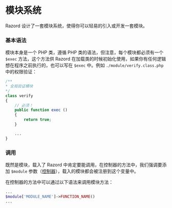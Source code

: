 # 模块系统

Razord 设计了一套模块系统，使得你可以轻易的引入或开发一套模块。

### 基本语法

模块本身是一个 PHP 类，遵循 PHP 类的语法，但注意，每个模块都必须有一个 `$exec` 方法，这个方法供 Razord 在加载类的时候初始化使用，如果你有任何逻辑想在程序之前执行的，也可以写在 `$exec` 中。例如 `./module/verify.class.php` 中的权限验证：

```php
/**
* 全局验证模块
*/
class verify
{
    // 必须！
    public function exec ()
    {
        return true;
    }

    ...
}
```

### 调用

既然是模块，载入了 Razord 中肯定要能调用，在控制器的方法中，我们强调要添加 `$module` 参数（[控制器](controller.md)），载入的模块都会被注册到这个变量中。

在控制器的方法中可以通过以下语法来调用模块方法：

```php
...
$module['MODULE_NAME']->FUNCTION_NAME()
...
```